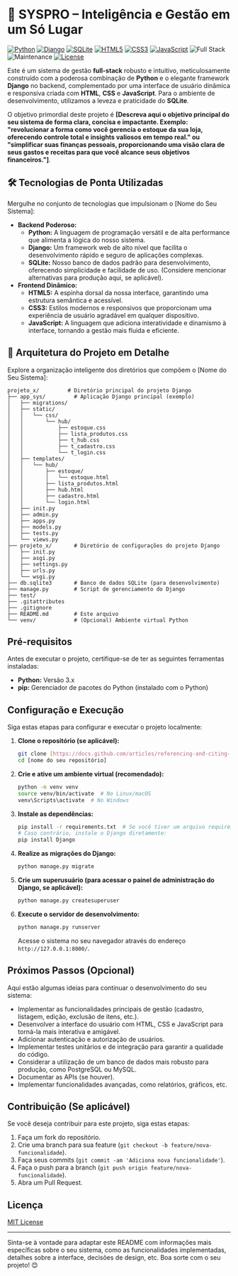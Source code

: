 # 🧠 SYSPRO – Inteligência e Gestão em um Só Lugar

[![Python](https://img.shields.io/badge/Python-3.x-blue.svg?style=flat-square)](https://www.python.org/)
[![Django](https://img.shields.io/badge/Django-%23092E20.svg?style=flat-square&logo=django&logoColor=white)](https://www.djangoproject.com/)
[![SQLite](https://img.shields.io/badge/SQLite-07405E.svg?style=flat-square&logo=sqlite&logoColor=white)](https://www.sqlite.org/index.html)
[![HTML5](https://img.shields.io/badge/HTML5-%23E34F26.svg?style=flat-square&logo=html5&logoColor=white)](https://developer.mozilla.org/pt-BR/docs/Web/HTML)
[![CSS3](https://img.shields.io/badge/CSS3-%231572B6.svg?style=flat-square&logo=css3&logoColor=white)](https://developer.mozilla.org/pt-BR/docs/Web/CSS)
[![JavaScript](https://img.shields.io/badge/JavaScript-%23F7DF1E.svg?style=flat-square&logo=javascript&logoColor=black)](https://developer.mozilla.org/pt-BR/docs/Web/JavaScript)
![Full Stack](https://img.shields.io/badge/Full%20Stack-Developed-brightgreen?style=flat-square)
![Maintenance](https://img.shields.io/badge/Maintained-Yes-green?style=flat-square)
[![License](https://img.shields.io/badge/License-MIT-yellow.svg?style=flat-square)](./LICENSE)

Este é um sistema de gestão **full-stack** robusto e intuitivo, meticulosamente construído com a poderosa combinação de **Python** e o elegante framework **Django** no backend, complementado por uma interface de usuário dinâmica e responsiva criada com **HTML**, **CSS** e **JavaScript**. Para o ambiente de desenvolvimento, utilizamos a leveza e praticidade do **SQLite**.

O objetivo primordial deste projeto é **[Descreva aqui o objetivo principal do seu sistema de forma clara, concisa e impactante. Exemplo: "revolucionar a forma como você gerencia o estoque da sua loja, oferecendo controle total e insights valiosos em tempo real." ou "simplificar suas finanças pessoais, proporcionando uma visão clara de seus gastos e receitas para que você alcance seus objetivos financeiros."]**.

## 🛠️ Tecnologias de Ponta Utilizadas

Mergulhe no conjunto de tecnologias que impulsionam o [Nome do Seu Sistema]:

* **Backend Poderoso:**
    * **Python:** A linguagem de programação versátil e de alta performance que alimenta a lógica do nosso sistema.
    * **Django:** Um framework web de alto nível que facilita o desenvolvimento rápido e seguro de aplicações complexas.
    * **SQLite:** Nosso banco de dados padrão para desenvolvimento, oferecendo simplicidade e facilidade de uso. (Considere mencionar alternativas para produção aqui, se aplicável).
* **Frontend Dinâmico:**
    * **HTML5:** A espinha dorsal da nossa interface, garantindo uma estrutura semântica e acessível.
    * **CSS3:** Estilos modernos e responsivos que proporcionam uma experiência de usuário agradável em qualquer dispositivo.
    * **JavaScript:** A linguagem que adiciona interatividade e dinamismo à interface, tornando a gestão mais fluida e eficiente.

## 📂 Arquitetura do Projeto em Detalhe

Explore a organização inteligente dos diretórios que compõem o [Nome do Seu Sistema]:
```
projeto_x/         # Diretório principal do projeto Django
├── app_sys/         # Aplicação Django principal (exemplo)
│   ├── migrations/
│   ├── static/
│   │   └── css/
│   │       └── hub/
│   │           ├── estoque.css
│   │           ├── lista_produtos.css
│   │           ├── t_hub.css
│   │           ├── t_cadastro.css
│   │           └── t_login.css
│   ├── templates/
│   │   └── hub/
│   │       ├── estoque/
│   │       │   └── estoque.html
│   │       ├── lista_produtos.html
│   │       ├── hub.html
│   │       ├── cadastro.html
│   │       └── login.html
│   ├── init.py
│   ├── admin.py
│   ├── apps.py
│   ├── models.py
│   ├── tests.py
│   └── views.py
├── projeto_x/       # Diretório de configurações do projeto Django
│   ├── init.py
│   ├── asgi.py
│   ├── settings.py
│   ├── urls.py
│   └── wsgi.py
├── db.sqlite3       # Banco de dados SQLite (para desenvolvimento)
├── manage.py        # Script de gerenciamento do Django
├── test/
├── .gitattributes
├── .gitignore
├── README.md        # Este arquivo
└── venv/            # (Opcional) Ambiente virtual Python
```

## Pré-requisitos

Antes de executar o projeto, certifique-se de ter as seguintes ferramentas instaladas:

* **Python:** Versão 3.x
* **pip:** Gerenciador de pacotes do Python (instalado com o Python)

## Configuração e Execução

Siga estas etapas para configurar e executar o projeto localmente:

1.  **Clone o repositório (se aplicável):**
    ```bash
    git clone [https://docs.github.com/articles/referencing-and-citing-content](https://docs.github.com/articles/referencing-and-citing-content)
    cd [nome do seu repositório]
    ```

2.  **Crie e ative um ambiente virtual (recomendado):**
    ```bash
    python -m venv venv
    source venv/bin/activate  # No Linux/macOS
    venv\Scripts\activate  # No Windows
    ```

3.  **Instale as dependências:**
    ```bash
    pip install -r requirements.txt  # Se você tiver um arquivo requirements.txt
    # Caso contrário, instale o Django diretamente:
    pip install Django
    ```

4.  **Realize as migrações do Django:**
    ```bash
    python manage.py migrate
    ```

5.  **Crie um superusuário (para acessar o painel de administração do Django, se aplicável):**
    ```bash
    python manage.py createsuperuser
    ```

6.  **Execute o servidor de desenvolvimento:**
    ```bash
    python manage.py runserver
    ```

    Acesse o sistema no seu navegador através do endereço `http://127.0.0.1:8000/`.

## Próximos Passos (Opcional)

Aqui estão algumas ideias para continuar o desenvolvimento do seu sistema:

* Implementar as funcionalidades principais de gestão (cadastro, listagem, edição, exclusão de itens, etc.).
* Desenvolver a interface do usuário com HTML, CSS e JavaScript para torná-la mais interativa e amigável.
* Adicionar autenticação e autorização de usuários.
* Implementar testes unitários e de integração para garantir a qualidade do código.
* Considerar a utilização de um banco de dados mais robusto para produção, como PostgreSQL ou MySQL.
* Documentar as APIs (se houver).
* Implementar funcionalidades avançadas, como relatórios, gráficos, etc.

## Contribuição (Se aplicável)

Se você deseja contribuir para este projeto, siga estas etapas:

1.  Faça um fork do repositório.
2.  Crie uma branch para sua feature (`git checkout -b feature/nova-funcionalidade`).
3.  Faça seus commits (`git commit -am 'Adiciona nova funcionalidade'`).
4.  Faça o push para a branch (`git push origin feature/nova-funcionalidade`).
5.  Abra um Pull Request.

## Licença
[MIT License](https://opensource.org/licenses/MIT)


---

Sinta-se à vontade para adaptar este README com informações mais específicas sobre o seu sistema, como as funcionalidades implementadas, detalhes sobre a interface, decisões de design, etc. Boa sorte com o seu projeto! 😊
